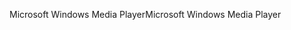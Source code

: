 <span data-ttu-id="be581-101">Microsoft Windows Media Player</span><span class="sxs-lookup"><span data-stu-id="be581-101">Microsoft Windows Media Player</span></span>